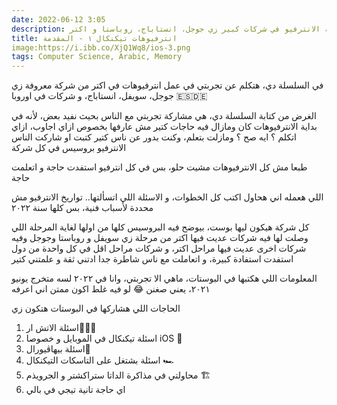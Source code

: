 ```yaml
---
date: 2022-06-12 3:05
description: تجربة الانترفيو في شركات كبير زي جوجل، انستاباج، روباستا و اكتر...
title: انترفيوهات تيكنكال ١ - المقدمة
image:https://i.ibb.co/XjQ1Wq8/ios-3.png
tags: Computer Science, Arabic, Memory
---
```


في السلسلة دي، هتكلم عن تجربتي في عمل انترفيوهات في اكتر من شركة معروفة زي جوجل، سويفل، انستاباج، و شركات في اوروبا 🇪🇸🇩🇪

الغرض من كتابة السلسلة دي، هي مشاركة تجربتي مع الناس بحيث نفيد بعض، لأنه في بداية الانترفيوهات كان ومازال فيه حاجات كتير مش عارفها
بخصوص ازاي اجاوب، ازاي اتكلم ؟ ايه صح ؟ 
ومازلت بتعلم، وكنت بدور عن ناس كتير كتبت او شاركت الناس الانترفيو بروسيس في كل شركة


طبعا مش كل الانترفيوهات مشيت حلو، بس في كل انترفيو استفدت حاجة و اتعلمت حاجة

اللي هعمله اني هحاول اكتب كل الخطوات، و الاسئلة اللي اتسألتها..
تواريخ الانترفيو مش محددة لأسباب فنية، بس كلها سنة ٢٠٢٢

كل شركة هيكون ليها بوست، بيوضح فيه البروسيس كلها من اولها لغاية المرحلة اللي وصلت لها
فيه شركات عديت فيها اكتر من مرحلة زي سويفل و روباستا وجوجل
وفيه شركات اخرى عديت فيها مراحل اكتر، و شركات مراحل اقل
في كل واحدة من دول استفدت استفادة كبيرة، و اتعاملت مع ناس شاطرة جدا 
ادتني ثقة و علمتني كتير


المعلومات اللي هكتبها في البوستات، ماهي الا تجربتي، وانا في ٢٠٢٢ لسه متخرج يونيو ٢٠٢١، يعني صغنن 😂
لو فيه غلط اكون ممتن اني اعرفه

الحاجات اللي هشاركها في البوستات هتكون زي 

<ol>
<li>اسئلة الاتش ار🧗🏻‍♂️</li>
<li>اسئلة تيكنكال في الموبايل و خصوصا iOS 📱</li>
<li>اسئلة بيهاڤيورال🤝 </li>
<li> اسئلة بشتغل على التاسكات التيكنكال 🏎 </li>
<li> محاولتي في مذاكرة الداتا ستراكشتر و الجرويذم 🏗 </li>
<li> اي حاجة تانية تيجي في بالي</li>
</ol>
